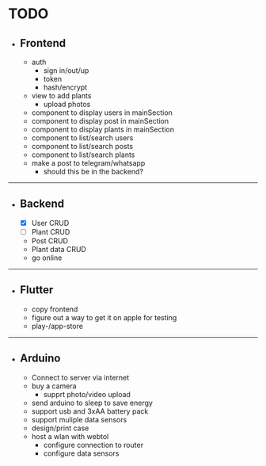 # TODO

- ## Frontend

  - auth
    - sign in/out/up
    - token
    - hash/encrypt
  - view to add plants
    - upload photos
  - component to display users in mainSection
  - component to display post in mainSection
  - component to display plants in mainSection
  - component to list/search users
  - component to list/search posts
  - component to list/search plants
  - make a post to telegram/whatsapp
    - should this be in the backend?

---

- ## Backend

  - [x] User CRUD
  - [ ] Plant CRUD
  - Post CRUD
  - Plant data CRUD
  - go online

---

- ## Flutter

  - copy frontend
  - figure out a way to get it on apple for testing
  - play-/app-store

---

- ## Arduino

  - Connect to server via internet
  - buy a camera
    - supprt photo/video upload
  - send arduino to sleep to save energy
  - support usb and 3xAA battery pack
  - support muliple data sensors
  - design/print case
  - host a wlan with webtol
    - configure connection to router
    - configure data sensors
